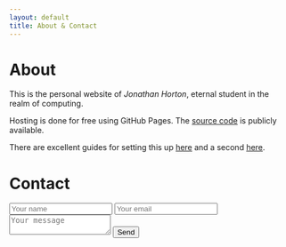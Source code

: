 ```yaml
---
layout: default
title: About & Contact
---
```


# About

This is the personal website of *Jonathan Horton*, eternal student in the realm of computing.

Hosting is done for free using GitHub Pages. The [source code](https://github.com/jchorton/jchorton.github.io) is publicly available.

There are excellent guides for setting this up [here](http://jmcglone.com/guides/github-pages/) and a second [here](https://readwrite.com/2013/11/27/github-pages-explained/).

# Contact
<form id="contactform" action="//formspree.io/hort_wort@hotmail.com" method="POST">
    <input type="text" name="name" placeholder="Your name">  
    <input type="email" name="_replyto" placeholder="Your email">  
    <input type="hidden" name="_subject" value="Website contact" />  
    <textarea name="message" placeholder="Your message"></textarea>  
    <input type="text" name="_gotcha" style="display:none" />
    <input type="submit" value="Send">
</form>
